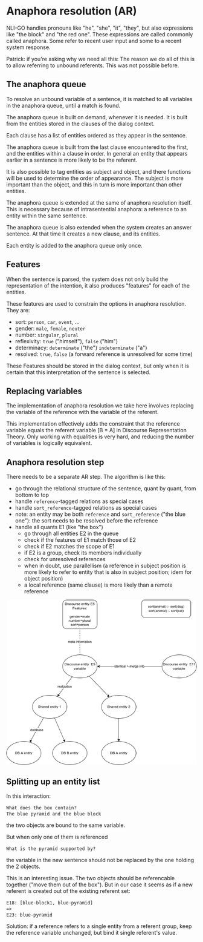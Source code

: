 # Anaphora resolution (AR)

NLI-GO handles pronouns like "he", "she", "it", "they", but also expressions like "the block" and "the red one". These
expressions are called commonly called anaphora. Some refer to recent user input and some to a recent system response.

Patrick: if you're asking why we need all this: The reason we do all of this is to allow referring to unbound referents. This was not possible before.

## The anaphora queue

To resolve an unbound variable of a sentence, it is matched to all variables in the anaphora queue, until a match is found.

The anaphora queue is built on demand, whenever it is needed. It is built from the entities stored in the clauses of the dialog context.

Each clause has a list of entities ordered as they appear in the sentence.

The anaphora queue is built from the last clause encountered to the first, and the entities within a clause in order. In general an entity that appears earlier in a sentence is more likely to be the referent. 

It is also possible to tag entities as subject and object, and there functions will be used to determine the order of appearance. The subject is more important than the object, and this in turn is more important than other entities.

The anaphora queue is extended at the same of anaphora resolution itself. This is necessary because of intrasentential anaphora: a reference to an entity within the same sentence.

The anaphora queue is also extended when the system creates an answer sentence. At that time it creates a new clause, and its entities.

Each entity is added to the anaphora queue only once.

## Features

When the sentence is parsed, the system does not only build the representation of the intention, it also produces "features" for each of the entities.

These features are used to constrain the options in anaphora resolution. They are:

- sort: `person`, `car`, `event`, ...
- gender: `male`, `female`, `neuter`
- number: `singular`, `plural`
- reflexivity: `true` ("himself"), `false` ("him")
- determinacy: `determinate` ("the") `indeterminate` ("a")
- resolved: `true`, `false` (a forward reference is unresolved for some time)

These Features should be stored in the dialog context, but only when it is certain that this interpretation of the sentence is selected.

## Replacing variables

The implementation of anaphora resolution we take here involves replacing the variable of the reference with the variable of the referent.

This implementation effectively adds the constraint that the reference variable equals the referent variable [B = A] in Discourse Representation Theory. Only working with equalities is very hard, and reducing the number of variables is logically equivalent.

## Anaphora resolution step

There needs to be a separate AR step. The algorithm is like this:

- go through the relational structure of the sentence, quant by quant, from bottom to top
- handle `reference`-tagged relations as special cases
- handle `sort_reference`-tagged relations as special cases
- note: an entity may be both `reference` and `sort_reference` ("the blue one"): the sort needs to be resolved before the reference
- handle all quants E1 (like "the box")
    - go through all entities E2 in the queue
    - check if the features of E1 match those of E2
    - check if E2 matches the scope of E1
    - if E2 is a group, check its members individually
    - check for unresolved references
    - when in doubt, use parallellism (a reference in subject position is more likely to refer to entity that is also in subject position; idem for object position)
    - a local reference (same clause) is more likely than a remote reference

![entities](../../diagram/entities2.png)

## Splitting up an entity list

In this interaction:

    What does the box contain?
    The blue pyramid and the blue block

the two objects are bound to the same variable.

But when only one of them is referenced

    What is the pyramid supported by?

the variable in the new sentence should not be replaced by the one holding the 2 objects.

This is an interesting issue. The two objects should be referencable together ("move them out of the box"). But in our case it seems as if a new referent is created out of the existing referent set:

    E18: [blue-block1, blue-pyramid]
    =>
    E23: blue-pyramid

Solution: if a reference refers to a single entity from a referent group, keep the reference variable unchanged, but bind it single referent's value.

